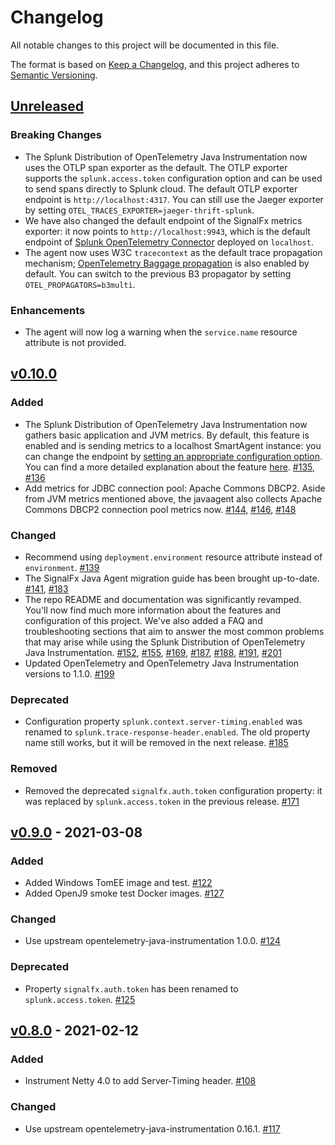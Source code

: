 # Changelog

All notable changes to this project will be documented in this file.

The format is based on [Keep a Changelog](https://keepachangelog.com/en/1.1.0/), and this project adheres
to [Semantic Versioning](https://semver.org/spec/v2.0.0.html).

## [Unreleased]

### Breaking Changes

- The Splunk Distribution of OpenTelemetry Java Instrumentation now uses the OTLP span exporter as the default. The OTLP
  exporter supports the `splunk.access.token` configuration option and can be used to send spans directly to Splunk
  cloud. The default OTLP exporter endpoint is `http://localhost:4317`. You can still use the Jaeger exporter by
  setting `OTEL_TRACES_EXPORTER=jaeger-thrift-splunk`.
- We have also changed the default endpoint of the SignalFx metrics exporter: it now points to `http://localhost:9943`,
  which is the default endpoint of [Splunk OpenTelemetry Connector](https://github.com/signalfx/splunk-otel-collector)
  deployed on `localhost`.
- The agent now uses W3C `tracecontext` as the default trace propagation
  mechanism; [OpenTelemetry Baggage propagation](https://github.com/open-telemetry/opentelemetry-specification/blob/main/specification/baggage/api.md#propagation)
  is also enabled by default. You can switch to the previous B3 propagator by setting `OTEL_PROPAGATORS=b3multi`.

### Enhancements

- The agent will now log a warning when the `service.name` resource attribute is not provided.

## [v0.10.0]

### Added

- The Splunk Distribution of OpenTelemetry Java Instrumentation now gathers basic application and JVM metrics. By
  default, this feature is enabled and is sending metrics to a localhost SmartAgent instance:
  you can change the endpoint
  by [setting an appropriate configuration option](docs/advanced-config.md#splunk-distribution-configuration). You can
  find a more detailed explanation about the feature [here](docs/metrics.md).
  [#135](https://github.com/signalfx/splunk-otel-java/pull/135),
  [#136](https://github.com/signalfx/splunk-otel-java/pull/136)
- Add metrics for JDBC connection pool: Apache Commons DBCP2. Aside from JVM metrics mentioned above, the javaagent also
  collects Apache Commons DBCP2 connection pool metrics now.
  [#144](https://github.com/signalfx/splunk-otel-java/pull/144),
  [#146](https://github.com/signalfx/splunk-otel-java/pull/146),
  [#148](https://github.com/signalfx/splunk-otel-java/pull/148)

### Changed

- Recommend using `deployment.environment` resource attribute instead of `environment`.
  [#139](https://github.com/signalfx/splunk-otel-java/pull/139)
- The SignalFx Java Agent migration guide has been brought up-to-date.
  [#141](https://github.com/signalfx/splunk-otel-java/pull/141),
  [#183](https://github.com/signalfx/splunk-otel-java/pull/183)
- The repo README and documentation was significantly revamped. You'll now find much more information about the features
  and configuration of this project. We've also added a FAQ and troubleshooting sections that aim to answer the most
  common problems that may arise while using the Splunk Distribution of OpenTelemetry Java Instrumentation.
  [#152](https://github.com/signalfx/splunk-otel-java/pull/152),
  [#155](https://github.com/signalfx/splunk-otel-java/pull/155),
  [#169](https://github.com/signalfx/splunk-otel-java/pull/169),
  [#187](https://github.com/signalfx/splunk-otel-java/pull/187),
  [#188](https://github.com/signalfx/splunk-otel-java/pull/188),
  [#191](https://github.com/signalfx/splunk-otel-java/pull/191),
  [#201](https://github.com/signalfx/splunk-otel-java/pull/201)
- Updated OpenTelemetry and OpenTelemetry Java Instrumentation versions to 1.1.0.
  [#199](https://github.com/signalfx/splunk-otel-java/pull/199)

### Deprecated

- Configuration property `splunk.context.server-timing.enabled` was renamed to `splunk.trace-response-header.enabled`.
  The old property name still works, but it will be removed in the next release.
  [#185](https://github.com/signalfx/splunk-otel-java/pull/185)

### Removed

- Removed the deprecated `signalfx.auth.token` configuration property: it was replaced by `splunk.access.token` in the
  previous release.
  [#171](https://github.com/signalfx/splunk-otel-java/pull/171)

## [v0.9.0] - 2021-03-08

### Added

- Added Windows TomEE image and test.
  [#122](https://github.com/signalfx/splunk-otel-java/pull/122)
- Added OpenJ9 smoke test Docker images.
  [#127](https://github.com/signalfx/splunk-otel-java/pull/127)

### Changed

- Use upstream opentelemetry-java-instrumentation 1.0.0.
  [#124](https://github.com/signalfx/splunk-otel-java/pull/124)

### Deprecated

- Property `signalfx.auth.token` has been renamed to `splunk.access.token`.
  [#125](https://github.com/signalfx/splunk-otel-java/pull/125)

## [v0.8.0] - 2021-02-12

### Added

- Instrument Netty 4.0 to add Server-Timing header.
  [#108](https://github.com/signalfx/splunk-otel-java/pull/108)

### Changed

- Use upstream opentelemetry-java-instrumentation 0.16.1.
  [#117](https://github.com/signalfx/splunk-otel-java/pull/117)

[Unreleased]: https://github.com/signalfx/splunk-otel-java/compare/v0.10.0...HEAD
[v0.10.0]: https://github.com/signalfx/splunk-otel-java/compare/v0.9.0...v0.10.0
[v0.9.0]: https://github.com/signalfx/splunk-otel-java/compare/v0.8.0...v0.9.0
[v0.8.0]: https://github.com/signalfx/splunk-otel-java/compare/v0.7.0...v0.8.0
